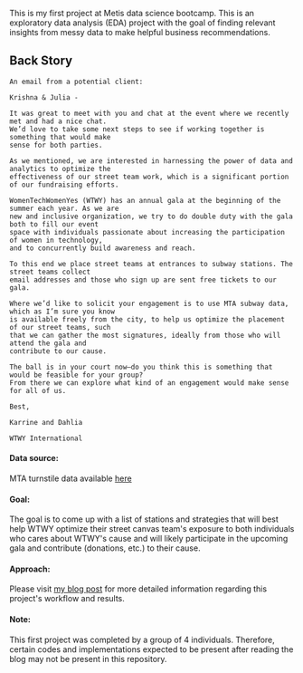 
This is my first project at Metis data science bootcamp. This is an exploratory data analysis (EDA) 
project with the goal of finding relevant insights from messy data to make helpful business recommendations.

## **Back Story**

```
An email from a potential client:

Krishna & Julia -

It was great to meet with you and chat at the event where we recently met and had a nice chat. 
We’d love to take some next steps to see if working together is something that would make 
sense for both parties.

As we mentioned, we are interested in harnessing the power of data and analytics to optimize the 
effectiveness of our street team work, which is a significant portion of our fundraising efforts.

WomenTechWomenYes (WTWY) has an annual gala at the beginning of the summer each year. As we are 
new and inclusive organization, we try to do double duty with the gala both to fill our event 
space with individuals passionate about increasing the participation of women in technology, 
and to concurrently build awareness and reach.

To this end we place street teams at entrances to subway stations. The street teams collect 
email addresses and those who sign up are sent free tickets to our gala.

Where we’d like to solicit your engagement is to use MTA subway data, which as I’m sure you know 
is available freely from the city, to help us optimize the placement of our street teams, such 
that we can gather the most signatures, ideally from those who will attend the gala and 
contribute to our cause.

The ball is in your court now—do you think this is something that would be feasible for your group? 
From there we can explore what kind of an engagement would make sense for all of us.

Best,

Karrine and Dahlia

WTWY International
```

#### **Data source**:
MTA turnstile data available [here](http://web.mta.info/developers/turnstile.html)  
  
#### **Goal**:
The goal is to come up with a list of stations and strategies that will best help WTWY optimize 
their street canvas team's exposure to both individuals who cares about WTWY's cause and will
likely participate in the upcoming gala and contribute (donations, etc.) to their cause.

#### **Approach**:

Please visit [my blog post](https://willtseng12.github.io/FirstBlog/) for more detailed information regarding this project's workflow and results.

#### **Note**:

This first project was completed by a group of 4 individuals. Therefore, certain codes and implementations expected to be present after reading the blog may not be present in this repository.
